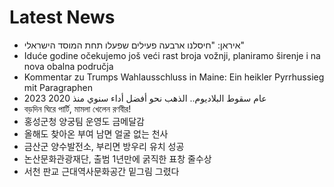 # Latest News
-  איראן: "חיסלנו ארבעה פעילים שפעלו תחת המוסד הישראלי"
-  Iduće godine očekujemo još veći rast broja vožnji, planiramo širenje i na nova obalna područja
-  Kommentar zu Trumps Wahlausschluss in Maine: Ein heikler Pyrrhussieg mit Paragraphen
-  2023 عام سقوط البلاديوم.. الذهب نحو أفضل أداء سنوي منذ 2020
-  বড়দিন ঘিরে পার্টি, মামলা খেলেন রণবীর!
-  홍성군청 양궁팀 운영도 금메달감
-  올해도 찾아온 부여 남면 얼굴 없는 천사
-  금산군 양수발전소, 부리면 방우리 유치 성공
-  논산문화관광재단, 출범 1년만에 굵직한 표창 줄수상
-  서천 판교 근대역사문화공간 밑그림 그렸다
